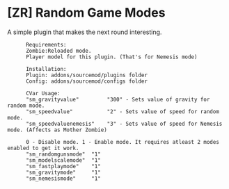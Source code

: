 # [ZR] Random Game Modes

A simple plugin that makes the next round interesting.

          Requirements:
          Zombie:Reloaded mode.
          Player model for this plugin. (That's for Nemesis mode)

          Installation:
          Plugin: addons/sourcemod/plugins folder
          Config: addons/sourcemod/configs folder

          CVar Usage:
          "sm_gravityvalue"         "300" - Sets value of gravity for random mode.
          "sm_speedvalue"           "2" - Sets value of speed for random mode.
          "sm_speedvaluenemesis"    "3" - Sets value of speed for Nemesis mode. (Affects as Mother Zombie)

          0 - Disable mode. 1 - Enable mode. It requires atleast 2 modes enabled to get it work.
          "sm_randomgunsmode"  "1"
          "sm_modelscalemode"  "1"
          "sm_fastplaymode"    "1"
          "sm_gravitymode"     "1"
          "sm_nemesismode"     "1" 
